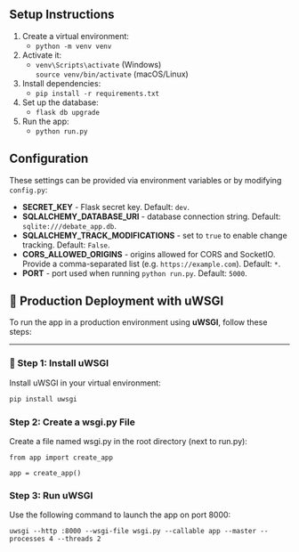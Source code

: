## Setup Instructions

1. Create a virtual environment:
    - `python -m venv venv`
2. Activate it:
    - `venv\Scripts\activate` (Windows)  
      `source venv/bin/activate` (macOS/Linux)
3. Install dependencies:
    - `pip install -r requirements.txt`
4. Set up the database:
    - `flask db upgrade`
5. Run the app:
    - `python run.py`

## Configuration

These settings can be provided via environment variables or by modifying
`config.py`:

- **SECRET_KEY** - Flask secret key. Default: `dev`.
- **SQLALCHEMY_DATABASE_URI** - database connection string.
  Default: `sqlite:///debate_app.db`.
- **SQLALCHEMY_TRACK_MODIFICATIONS** - set to `true` to enable change
  tracking. Default: `False`.
- **CORS_ALLOWED_ORIGINS** - origins allowed for CORS and SocketIO.
  Provide a comma-separated list (e.g. `https://example.com`). Default: `*`.
- **PORT** - port used when running `python run.py`. Default: `5000`.

## 🚀 Production Deployment with uWSGI

To run the app in a production environment using **uWSGI**, follow these steps:

---

### 🔧 Step 1: Install uWSGI

Install uWSGI in your virtual environment:

```bash
pip install uwsgi
```

### Step 2: Create a wsgi.py File
Create a file named wsgi.py in the root directory (next to run.py):

```
from app import create_app

app = create_app()
```

### Step 3: Run uWSGI

Use the following command to launch the app on port 8000:

```
uwsgi --http :8000 --wsgi-file wsgi.py --callable app --master --processes 4 --threads 2
```